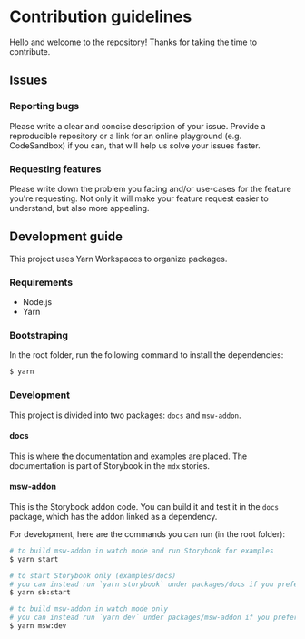 # Contribution guidelines

Hello and welcome to the repository! Thanks for taking the time to contribute.

## Issues

### Reporting bugs

Please write a clear and concise description of your issue. Provide a reproducible repository or a link for an online playground (e.g. CodeSandbox) if you can, that will help us solve your issues faster.

### Requesting features

Please write down the problem you facing and/or use-cases for the feature you're requesting. Not only it will make your feature request easier to understand, but also more appealing.

## Development guide

This project uses Yarn Workspaces to organize packages.

### Requirements

- Node.js
- Yarn

### Bootstraping

In the root folder, run the following command to install the dependencies:

```sh
$ yarn
```

### Development

This project is divided into two packages: `docs` and `msw-addon`.

#### **docs**

This is where the documentation and examples are placed. The documentation is part of Storybook in the `mdx` stories.

#### **msw-addon**

This is the Storybook addon code. You can build it and test it in the `docs` package, which has the addon linked as a dependency.

For development, here are the commands you can run (in the root folder):

```sh
# to build msw-addon in watch mode and run Storybook for examples
$ yarn start

# to start Storybook only (examples/docs)
# you can instead run `yarn storybook` under packages/docs if you prefer
$ yarn sb:start

# to build msw-addon in watch mode only
# you can instead run `yarn dev` under packages/msw-addon if you prefer
$ yarn msw:dev
```
